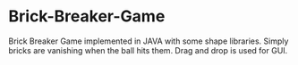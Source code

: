 # Brick-Breaker-Game
Brick Breaker Game implemented in JAVA with some shape libraries.
Simply bricks are vanishing when the ball hits them.
Drag and drop is used for GUI.
